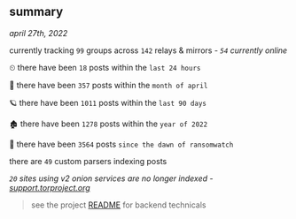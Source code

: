 
## summary
_april 27th, 2022_

currently tracking `99` groups across `142` relays & mirrors - _`54` currently online_

⏲ there have been `18` posts within the `last 24 hours`

🦈 there have been `357` posts within the `month of april`

🪐 there have been `1011` posts within the `last 90 days`

🏚 there have been `1278` posts within the `year of 2022`

🦕 there have been `3564` posts `since the dawn of ransomwatch`

there are `49` custom parsers indexing posts

_`20` sites using v2 onion services are no longer indexed - [support.torproject.org](https://support.torproject.org/onionservices/v2-deprecation/)_

> see the project [README](https://github.com/thetanz/ransomwatch#ransomwatch--) for backend technicals

